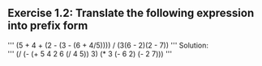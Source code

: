 ## Exercise 1.2: Translate the following expression into prefix form  
'''
(5 + 4 + (2 - (3 - (6 + 4/5)))) / (3(6 - 2)(2 - 7))
'''
Solution:  
'''
(/ (- (+ 5 4 2 6 (/ 4 5)) 3)
   (* 3 (- 6 2) (- 2 7)))
'''